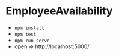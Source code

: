 # EmployeeAvailability 

- `npm install`
- `npm test`
- `npm run serve`
- open => http://localhost:5000/
